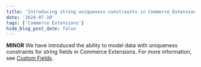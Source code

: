 ```yaml
---
title: 'Introducing string uniqueness constraints in Commerce Extensions'
date: '2024-07-10'
tags: ['Commerce Extensions']
hide_blog_post_date: false
---
```


**MINOR** We have introduced the ability to model data with uniqueness constraints for string fields in Commerce Extensions. For more information, see [Custom Fields](/docs/api/commerce-extensions/custom-fields#string-validation).
